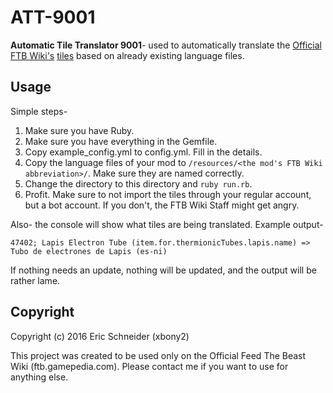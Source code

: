 # ATT-9001

**Automatic Tile Translator 9001**- used to automatically translate the [Official FTB Wiki's](https://ftb.gamepedia.com/FTB_Wiki) [tiles](https://ftb.gamepedia.com/Special:TileList) based on already existing language files.

## Usage
Simple steps-

1. Make sure you have Ruby.
2. Make sure you have everything in the Gemfile.
3. Copy example_config.yml to config.yml. Fill in the details.
4. Copy the language files of your mod to `/resources/<the mod's FTB Wiki abbreviation>/`. Make sure they are named correctly.
5. Change the directory to this directory and `ruby run.rb`.
6. Profit. Make sure to not import the tiles through your regular account, but a bot account. If you don't, the FTB Wiki Staff might get angry.

Also- the console will show what tiles are being translated. Example output-
```
47402; Lapis Electron Tube (item.for.thermionicTubes.lapis.name) => Tubo de electrones de Lapis (es-ni)
```

If nothing needs an update, nothing will be updated, and the output will be rather lame.

## Copyright
Copyright (c) 2016 Eric Schneider (xbony2)

This project was created to be used only on the Official Feed The Beast Wiki (ftb.gamepedia.com). Please contact me if you want to use for anything else.
